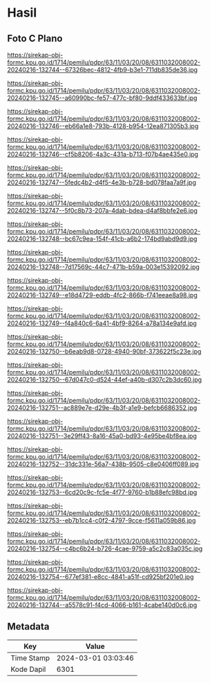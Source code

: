 # Hasil

## Foto C Plano

https://sirekap-obj-formc.kpu.go.id/1714/pemilu/pdpr/63/11/03/20/08/6311032008002-20240216-132744--67326bec-4812-4fb9-b3e1-711db835de36.jpg

https://sirekap-obj-formc.kpu.go.id/1714/pemilu/pdpr/63/11/03/20/08/6311032008002-20240216-132745--a60990bc-fe57-477c-bf80-9ddf433633bf.jpg

https://sirekap-obj-formc.kpu.go.id/1714/pemilu/pdpr/63/11/03/20/08/6311032008002-20240216-132746--eb66a1e8-793b-4128-b954-12ea871305b3.jpg

https://sirekap-obj-formc.kpu.go.id/1714/pemilu/pdpr/63/11/03/20/08/6311032008002-20240216-132746--cf5b8206-4a3c-431a-b713-f07b4ae435e0.jpg

https://sirekap-obj-formc.kpu.go.id/1714/pemilu/pdpr/63/11/03/20/08/6311032008002-20240216-132747--5fedc4b2-d4f5-4e3b-b728-bd078faa7a9f.jpg

https://sirekap-obj-formc.kpu.go.id/1714/pemilu/pdpr/63/11/03/20/08/6311032008002-20240216-132747--5f0c8b73-207a-4dab-bdea-d4af8bbfe2e6.jpg

https://sirekap-obj-formc.kpu.go.id/1714/pemilu/pdpr/63/11/03/20/08/6311032008002-20240216-132748--bc67c9ea-154f-41cb-a6b2-174bd9abd9d9.jpg

https://sirekap-obj-formc.kpu.go.id/1714/pemilu/pdpr/63/11/03/20/08/6311032008002-20240216-132748--7d17569c-44c7-471b-b59a-003e15392092.jpg

https://sirekap-obj-formc.kpu.go.id/1714/pemilu/pdpr/63/11/03/20/08/6311032008002-20240216-132749--e18d4729-eddb-4fc2-866b-f741eeae8a98.jpg

https://sirekap-obj-formc.kpu.go.id/1714/pemilu/pdpr/63/11/03/20/08/6311032008002-20240216-132749--f4a840c6-6a41-4bf9-8264-a78a134e9afd.jpg

https://sirekap-obj-formc.kpu.go.id/1714/pemilu/pdpr/63/11/03/20/08/6311032008002-20240216-132750--b6eab9d8-0728-4940-90bf-373622f5c23e.jpg

https://sirekap-obj-formc.kpu.go.id/1714/pemilu/pdpr/63/11/03/20/08/6311032008002-20240216-132750--67d047c0-d524-44ef-a40b-d307c2b3dc60.jpg

https://sirekap-obj-formc.kpu.go.id/1714/pemilu/pdpr/63/11/03/20/08/6311032008002-20240216-132751--ac889e7e-d29e-4b3f-a1e9-befcb6686352.jpg

https://sirekap-obj-formc.kpu.go.id/1714/pemilu/pdpr/63/11/03/20/08/6311032008002-20240216-132751--3e29ff43-8a16-45a0-bd93-4e95be4bf8ea.jpg

https://sirekap-obj-formc.kpu.go.id/1714/pemilu/pdpr/63/11/03/20/08/6311032008002-20240216-132752--31dc331e-56a7-438b-9505-c8e0406ff089.jpg

https://sirekap-obj-formc.kpu.go.id/1714/pemilu/pdpr/63/11/03/20/08/6311032008002-20240216-132753--6cd20c9c-fc5e-4f77-9760-b1b88efc98bd.jpg

https://sirekap-obj-formc.kpu.go.id/1714/pemilu/pdpr/63/11/03/20/08/6311032008002-20240216-132753--eb7b1cc4-c0f2-4797-9cce-f5611a059b86.jpg

https://sirekap-obj-formc.kpu.go.id/1714/pemilu/pdpr/63/11/03/20/08/6311032008002-20240216-132754--c4bc6b24-b726-4cae-9759-a5c2c83a035c.jpg

https://sirekap-obj-formc.kpu.go.id/1714/pemilu/pdpr/63/11/03/20/08/6311032008002-20240216-132754--677ef381-e8cc-4841-a51f-cd925bf201e0.jpg

https://sirekap-obj-formc.kpu.go.id/1714/pemilu/pdpr/63/11/03/20/08/6311032008002-20240216-132744--a5578c91-f4cd-4066-b161-4cabe140d0c6.jpg


## Metadata

| Key        | Value               |
| ---------- | ------------------- |
| Time Stamp | 2024-03-01 03:03:46 |
| Kode Dapil | 6301                |



